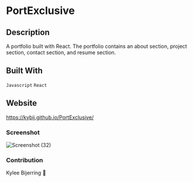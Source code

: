 # PortExclusive

## Description
A portfolio built with React. The portfolio contains an about section, project section, contact section, and resume section.

## Built With
 `Javascript`
 `React`
 
## Website
https://kybij.github.io/PortExclusive/

### Screenshot
![Screenshot (32)](https://user-images.githubusercontent.com/80596456/136303271-db7feabd-a46d-41a6-b1c3-f79ea73c271e.png)


### Contribution
Kylee Bijerring 👻
